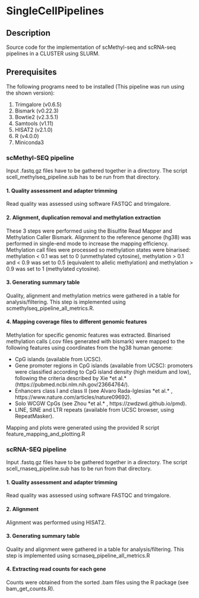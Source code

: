 # SingleCellPipelines
## Description
Source code for the implementation of scMethyl-seq and scRNA-seq pipelines in a CLUSTER using SLURM.
## Prerequisites
The following programs need to be installed (This pipeline was run using the shown version):
<ol>
<li>Trimgalore (v0.6.5)</li>
<li>Bismark (v0.22.3)</li>
<li>Bowtie2 (v2.3.5.1)</li>
 <li>Samtools (v1.11)</li>
 <li>HISAT2 (v2.1.0)</li>
 <li>R (v4.0.0)</li>
 <li>Miniconda3</li>
</ol>

### scMethyl-SEQ pipeline
Input .fastq.gz files have to be gathered together in a directory. The script scell_methylseq_pipeline.sub has to be run from that directory. 
#### 1. Quality assessment and adapter trimming
Read quality was assessed using software FASTQC and trimgalore.
#### 2. Alignment, duplication removal and methylation extraction
These 3 steps were performed using the Bisulfite Read Mapper and Methylation Caller Bismark. Alignment to the reference genome (hg38) was performed in single-end mode to increase the mapping efficiency.
Methylation call files were processed so methylation states were binarised: methylation < 0.1 was set to 0 (unmethylated cytosine), methylation > 0.1 and < 0.9 was set to 0.5 (equivalent to allelic methylation) and methylation > 0.9 was set to 1 (methylated cytosine).
#### 3. Generating summary table
Quality, alignment and methylation metrics were gathered in a table for analysis/filtering. This step is implemented using scmethylseq_pipeline_all_metrics.R.
#### 4. Mapping coverage files to different genomic features
Methylation for specific genomic features was extracted. Binarised methylation calls (.cov files generated with bismark) were mapped to the following features using coordinates from the hg38 human genome:

<ul>
<li>CpG islands (available from UCSC).</li>
<li>Gene promoter regions in CpG islands (available from UCSC): promoters were classified according to CpG island density (high meidum and low), following the criteria described by Xie *et al.* (https://pubmed.ncbi.nlm.nih.gov/23664764/).</li>
<li>Enhancers class I and class II (see Alvaro Rada-Iglesias *et al.* , https://www.nature.com/articles/nature09692).</li>
<li>Solo WCGW CpGs (see Zhou *et al.* , https://zwdzwd.github.io/pmd).</li>
<li>LINE, SINE and LTR repeats (available from UCSC browser, using RepeatMasker).</li>
</ul>
Mapping and plots were generated using the provided R script feature_mapping_and_plotting.R

### scRNA-SEQ pipeline
Input .fastq.gz files have to be gathered together in a directory. The script scell_rnaseq_pipeline.sub has to be run from that directory. 
#### 1. Quality assessment and adapter trimming
Read quality was assessed using software FASTQC and trimgalore.
#### 2. Alignment
Alignment was performed using HISAT2.
#### 3. Generating summary table
Quality and alignment were gathered in a table for analysis/filtering. This step is implemented using scrnaseq_pipeline_all_metrics.R
#### 4. Extracting read counts for each gene
Counts were obtained from the sorted .bam files using the R package (see bam_get_counts.R).




